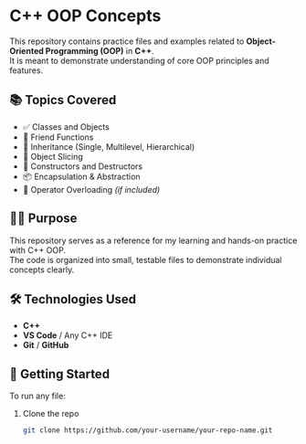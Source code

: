 # C++ OOP Concepts

This repository contains practice files and examples related to **Object-Oriented Programming (OOP)** in **C++**.  
It is meant to demonstrate understanding of core OOP principles and features.

## 📚 Topics Covered

- ✅ Classes and Objects  
- 👫 Friend Functions  
- 🧬 Inheritance (Single, Multilevel, Hierarchical)  
- 🧼 Object Slicing  
- 🔄 Constructors and Destructors  
- 📦 Encapsulation & Abstraction  
- 🔁 Operator Overloading *(if included)*

## 🧑‍💻 Purpose

This repository serves as a reference for my learning and hands-on practice with C++ OOP.  
The code is organized into small, testable files to demonstrate individual concepts clearly.

## 🛠 Technologies Used

- **C++**
- **VS Code** / Any C++ IDE
- **Git** / **GitHub**

## 🚀 Getting Started

To run any file:

1. Clone the repo  
   ```bash
   git clone https://github.com/your-username/your-repo-name.git

